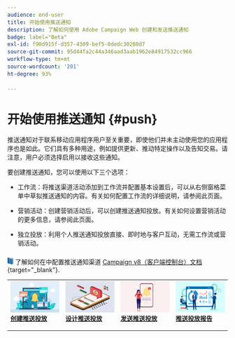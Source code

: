 ```yaml
---
audience: end-user
title: 开始使用推送通知
description: 了解如何使用 Adobe Campaign Web 创建和发送推送通知
badge: label="Beta"
exl-id: f90d915f-d357-4309-bef5-0dedc30280d7
source-git-commit: 95d44fa2c44a346aad3aab1962e84917532cc966
workflow-type: tm+mt
source-wordcount: '201'
ht-degree: 93%

---
```


# 开始使用推送通知 {#push}

推送通知对于联系移动应用程序用户至关重要，即使他们并未主动使用您的应用程序也是如此。它们具有多种用途，例如提供更新、推动特定操作以及告知交易。请注意，用户必须选择启用以接收这些通知。

要创建推送通知，您可以使用以下三个选项：

* 工作流：将推送渠道活动添加到工作流并配置基本设置后，可以从右侧窗格菜单中草拟推送通知的内容。有关如何配置工作流的详细说明，请参阅此页面。

* 营销活动：创建营销活动后，可以创建推送通知投放。有关如何设置营销活动的更多信息，请参阅此页面。

* 独立投放：利用个人推送通知投放直接、即时地与客户互动，无需工作流或营销活动。

![](../assets/do-not-localize/book.png) 了解如何在中配置推送通知渠道 [Campaign v8（客户端控制台）文档](https://experienceleague.adobe.com/docs/campaign/campaign-v8/campaigns/send/push.html){target="_blank"}.

<table style="table-layout:fixed"><tr style="border: 0;">
<td>
<a href="create-push.md">
<img alt="潜在客户" src="assets/do-not-localize/push_create.jpeg">
</a>
<div><a href="create-push.md"><strong>创建推送投放</strong>
</div>
<p>
</td>
<td>
<a href="content-push.md">
<img alt="不常见" src="assets/do-not-localize/push_design.jpeg">
</a>
<div>
<a href="content-push.md"><strong>设计推送投放<strong></strong></a>
</div>
<p></td>
<td>
<a href="send-push.md">
<img alt="验证" src="assets/do-not-localize/push_send.jpeg">
</a>
<div>
<a href="send-push.md"><strong>发送推送投放</strong></a>
</div>
<p>
</td>
<td>
<a href="send-push.md">
<img alt="验证" src="assets/do-not-localize/push_report.jpeg">
</a>
<div>
<a href="send-push.md"><strong>推送投放报告</strong></a>
</div>
<p>
</td>
</tr></table>
